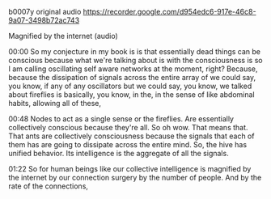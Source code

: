 b0007y
original audio https://recorder.google.com/d954edc6-917e-46c8-9a07-3498b72ac743

Magnified by the internet (audio)

00:00
So my conjecture in my book is is that essentially dead things can be conscious because what we're talking about is with the consciousness is so I am calling oscillating self aware networks at the moment, right? Because, because the dissipation of signals across the entire array of we could say, you know, if any of any oscillators but we could say, you know, we talked about fireflies is basically, you know, in the, in the sense of like abdominal habits, allowing all of these,

00:48
Nodes to act as a single sense or the fireflies. Are essentially collectively conscious because they're all. So oh wow. That means that. That ants are collectively consciousness because the signals that each of them has are going to dissipate across the entire mind. So, the hive has unified behavior. Its intelligence is the aggregate of all the signals.

01:22
So for human beings like our collective intelligence is magnified by the internet by our connection surgery by the number of people. And by the rate of the connections,
